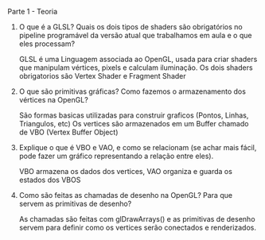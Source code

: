 Parte 1 - Teoria
1. O que é a GLSL? Quais os dois tipos de shaders são obrigatórios no pipeline programável da versão
atual que trabalhamos em aula e o que eles processam?

    GLSL é uma Linguagem associada ao OpenGL, usada para criar shaders que manipulam vértices, pixels e calculam iluminação.
    Os dois shaders obrigatorios são Vertex Shader e Fragment Shader


2. O que são primitivas gráficas? Como fazemos o armazenamento dos vértices na OpenGL?

    São formas basicas utilizadas para construir graficos (Pontos, Linhas, Triangulos, etc)
    Os vertices são armazenados em um Buffer chamado de VBO (Vertex Buffer Object)


3. Explique o que é VBO e VAO, e como se relacionam (se achar mais fácil, pode fazer um gráfico
representando a relação entre eles).

    VBO armazena os dados dos vertices, VAO organiza e guarda os estados dos VBOS

4. Como são feitas as chamadas de desenho na OpenGL? Para que servem as primitivas de desenho?

    As chamadas são feitas com glDrawArrays() e as primitivas de desenho servem para definir como os vertices serão conectados e renderizados.
